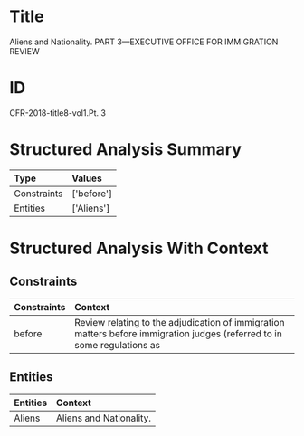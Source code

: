 # Title

 Aliens and Nationality. PART 3—EXECUTIVE OFFICE FOR IMMIGRATION REVIEW


# ID

 CFR-2018-title8-vol1.Pt. 3


# Structured Analysis Summary

| Type        | Values     |
|:------------|:-----------|
| Constraints | ['before'] |
| Entities    | ['Aliens'] |


# Structured Analysis With Context

 


## Constraints

| Constraints   | Context                                                                                                                  |
|:--------------|:-------------------------------------------------------------------------------------------------------------------------|
| before        | Review relating to the adjudication of immigration matters before immigration judges (referred to in some regulations as |


## Entities

| Entities   | Context                  |
|:-----------|:-------------------------|
| Aliens     | Aliens  and Nationality. |


